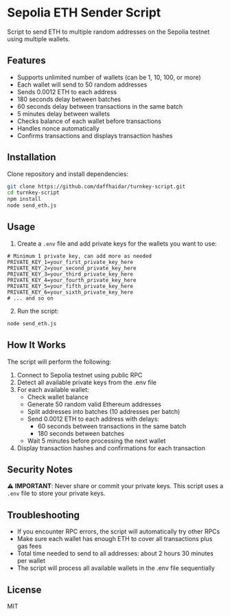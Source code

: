 # Sepolia ETH Sender Script

Script to send ETH to multiple random addresses on the Sepolia testnet using multiple wallets.

## Features

* Supports unlimited number of wallets (can be 1, 10, 100, or more)
* Each wallet will send to 50 random addresses
* Sends 0.0012 ETH to each address
* 180 seconds delay between batches
* 60 seconds delay between transactions in the same batch
* 5 minutes delay between wallets
* Checks balance of each wallet before transactions
* Handles nonce automatically
* Confirms transactions and displays transaction hashes

## Installation

Clone repository and install dependencies:

```bash
git clone https://github.com/daffhaidar/turnkey-script.git
cd turnkey-script
npm install
node send_eth.js
```

## Usage

1. Create a `.env` file and add private keys for the wallets you want to use:
```
# Minimum 1 private key, can add more as needed
PRIVATE_KEY_1=your_first_private_key_here
PRIVATE_KEY_2=your_second_private_key_here
PRIVATE_KEY_3=your_third_private_key_here
PRIVATE_KEY_4=your_fourth_private_key_here
PRIVATE_KEY_5=your_fifth_private_key_here
PRIVATE_KEY_6=your_sixth_private_key_here
# ... and so on
```

2. Run the script:
```bash
node send_eth.js
```

## How It Works

The script will perform the following:

1. Connect to Sepolia testnet using public RPC
2. Detect all available private keys from the .env file
3. For each available wallet:
   - Check wallet balance
   - Generate 50 random valid Ethereum addresses
   - Split addresses into batches (10 addresses per batch)
   - Send 0.0012 ETH to each address with delays:
     - 60 seconds between transactions in the same batch
     - 180 seconds between batches
   - Wait 5 minutes before processing the next wallet
4. Display transaction hashes and confirmations for each transaction

## Security Notes

⚠️ **IMPORTANT**: Never share or commit your private keys. This script uses a `.env` file to store your private keys.

## Troubleshooting

* If you encounter RPC errors, the script will automatically try other RPCs
* Make sure each wallet has enough ETH to cover all transactions plus gas fees
* Total time needed to send to all addresses: about 2 hours 30 minutes per wallet
* The script will process all available wallets in the .env file sequentially

## License

MIT 
